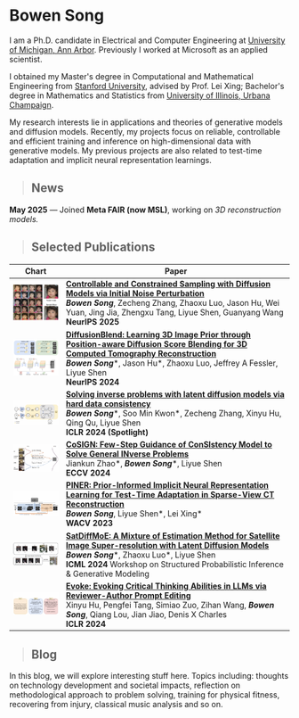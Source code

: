 # Bowen Song

I am a Ph.D. candidate in Electrical and Computer Engineering at [University of Michigan, Ann Arbor](https://www.umich.edu/). Previously I worked at Microsoft as an applied scientist.

I obtained my Master's degree in Computational and Mathematical Engineering from [Stanford University](https://www.stanford.edu/), advised by Prof. Lei Xing; Bachelor's degree in Mathematics and Statistics from [University of Illinois, Urbana Champaign](https://illinois.edu/). 

My research interests lie in applications and theories of generative models and diffusion models. Recently, my projects focus on reliable, controllable and efficient training and inference on high-dimensional data with generative models. My previous projects are also related to test-time adaptation and implicit neural representation learnings.


>## **News**

 **May 2025** — Joined **Meta FAIR (now MSL)**, working on *3D reconstruction models.*

>## Selected Publications

| Chart | Paper |
|:--:|--|
| <img src="https://github.com/efzero/efzero.github.io/blob/main/_layouts/CCS_small.png?raw=true" width="160"> | **[Controllable and Constrained Sampling with Diffusion Models via Initial Noise Perturbation](https://arxiv.org/abs/2502.04670)**<br>***Bowen Song***, Zecheng Zhang, Zhaoxu Luo, Jason Hu, Wei Yuan, Jing Jia, Zhengxu Tang, Liyue Shen, Guanyang Wang<br>**NeurIPS 2025** |
| <img src="https://github.com/efzero/efzero.github.io/blob/main/_layouts/diffusionblend.png?raw=true" width="160"> | **[DiffusionBlend: Learning 3D Image Prior through Position-aware Diffusion Score Blending for 3D Computed Tomography Reconstruction](https://arxiv.org/pdf/2406.10211)**<br>***Bowen Song***\*, Jason Hu\*, Zhaoxu Luo, Jeffrey A Fessler, Liyue Shen<br>**NeurIPS 2024** |
| <img src="https://github.com/efzero/efzero.github.io/blob/main/_layouts/ReSample.png?raw=true" width="160"> | **[Solving inverse problems with latent diffusion models via hard data consistency](https://openreview.net/forum?id=j8hdRqOUhN)**<br>***Bowen Song***\*, Soo Min Kwon\*, Zecheng Zhang, Xinyu Hu, Qing Qu, Liyue Shen<br>**ICLR 2024 (Spotlight)** |
| <img src="https://github.com/efzero/efzero.github.io/blob/main/_layouts/cosign.png?raw=true" width="160"> | **[CoSIGN: Few-Step Guidance of ConSIstency Model to Solve General INverse Problems](https://arxiv.org/pdf/2407.12676)**<br>Jiankun Zhao\*, ***Bowen Song***\*, Liyue Shen<br>**ECCV 2024** |
| <img src="https://github.com/efzero/efzero.github.io/blob/main/_layouts/piner.png?raw=true" width="160"> | **[PINER: Prior-Informed Implicit Neural Representation Learning for Test-Time Adaptation in Sparse-View CT Reconstruction](https://openaccess.thecvf.com/content/WACV2023/papers/Song_PINER_Prior-Informed_Implicit_Neural_Representation_Learning_for_Test-Time_Adaptation_in_WACV_2023_paper.pdf)**<br>***Bowen Song***, Liyue Shen\*, Lei Xing\*<br>**WACV 2023** |
| <img src="https://github.com/efzero/efzero.github.io/blob/main/_layouts/satdiffmoe.png?raw=true" width="160"> | **[SatDiffMoE: A Mixture of Estimation Method for Satellite Image Super-resolution with Latent Diffusion Models](https://arxiv.org/pdf/2406.10225)**<br>***Bowen Song***\*, Zhaoxu Luo\*, Liyue Shen<br>**ICML 2024** Workshop on Structured Probabilistic Inference & Generative Modeling |
| <img src="https://github.com/efzero/efzero.github.io/blob/main/_layouts/evoke.png?raw=true" width="160"> | **[Evoke: Evoking Critical Thinking Abilities in LLMs via Reviewer-Author Prompt Editing](https://openreview.net/forum?id=OXv0zQ1umU)**<br>Xinyu Hu, Pengfei Tang, Simiao Zuo, Zihan Wang, ***Bowen Song***, Qiang Lou, Jian Jiao, Denis X Charles<br>**ICLR 2024** |





>## Blog

In this blog, we will explore interesting stuff here. Topics including: thoughts on technology development and societal impacts, reflection on methodological approach to problem solving, training for physical fitness, recovering from injury, classical music analysis and so on.
